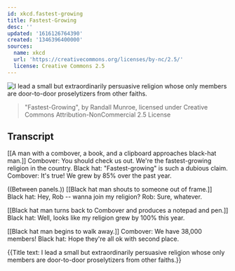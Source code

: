 ```yaml
---
id: xkcd.fastest-growing
title: Fastest-Growing
desc: ''
updated: '1616126764390'
created: '1346396400000'
sources:
  name: xkcd
  url: 'https://creativecommons.org/licenses/by-nc/2.5/'
  license: Creative Commons 2.5
---
```

![I lead a small but extraordinarily persuasive religion whose only members are door-to-door proselytizers from other faiths.](https://imgs.xkcd.com/comics/fastest_growing.png)
> "Fastest-Growing", by Randall Munroe, licensed under Creative Commons Attribution-NonCommercial 2.5 License

## Transcript
[[A man with a combover, a book, and a clipboard approaches black-hat man.]]
Combover: You should check us out. We're the fastest-growing religion in the country.
Black hat: "Fastest-growing" is such a dubious claim.
Combover: It's true! We grew by 85% over the past year.

((Between panels.))
[[Black hat man shouts to someone out of frame.]]
Black hat: Hey, Rob -- wanna join my religion?
Rob: Sure, whatever.

[[Black hat man turns back to Combover and produces a notepad and pen.]]
Black hat: Well, looks like my religion grew by 100% this year.

[[Black hat man begins to walk away.]]
Combover: We have 38,000 members!
Black hat: Hope they're all ok with second place.

{{Title text: I lead a small but extraordinarily persuasive religion whose only members are door-to-door proselytizers from other faiths.}}
